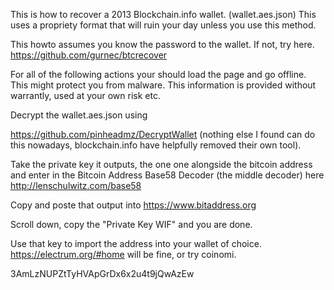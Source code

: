This is how to recover a 2013 Blockchain.info wallet. (wallet.aes.json)
This uses a propriety format that will ruin your day unless you use this method.

This howto assumes you know the password to the wallet. If not, try here. https://github.com/gurnec/btcrecover

For all of the following actions your should load the page and go offline. This might protect you from malware. This information is provided without warrantly, used at your own risk etc.

Decrypt the wallet.aes.json using  

https://github.com/pinheadmz/DecryptWallet (nothing else I found can do this nowadays, blockchain.info have helpfully removed their own tool). 


Take the private key it outputs, the one one alongside the bitcoin address and enter in the Bitcoin Address Base58 Decoder (the middle decoder) here http://lenschulwitz.com/base58

Copy and poste that output into https://www.bitaddress.org 

Scroll down, copy the "Private Key WIF" and you are done.

Use that key to import the address into your wallet of choice. https://electrum.org/#home will be fine, or try coinomi. 


3AmLzNUPZtTyHVApGrDx6x2u4t9jQwAzEw



